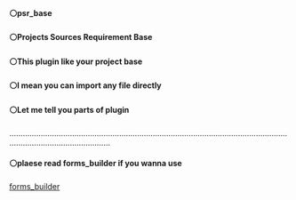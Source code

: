 #### ⚪psr_base
#### ⚪Projects Sources Requirement Base


#### ⚪This plugin like your project base
#### ⚪I mean you can import any file directly


#### ⚪Let me tell you parts of plugin


.........................................................................................................................................................................


#### ⚪plaese read forms_builder if you wanna use 
[forms_builder](https://github.com/plugcreator2002/psr_base/blob/main/lib/plugin_emulators/forms_builder/document.md)

